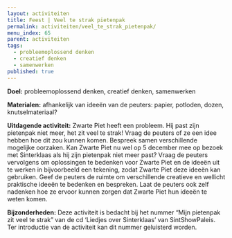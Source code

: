 ```yaml
---
layout: activiteiten
title: Feest | Veel te strak pietenpak
permalink: activiteiten/veel_te_strak_pietenpak/
menu_index: 65
parent: activiteiten
tags:
  - probleemoplossend denken
  - creatief denken
  - samenwerken
published: true
---
```


**Doel:** probleemoplossend denken, creatief denken, samenwerken

<p style="margin-top: 10px;"/>

**Materialen:** afhankelijk van ideeën van de peuters: papier, potloden, dozen, knutselmateriaal?

<p style="margin-top: 10px;"/>

**Uitdagende activiteit:** Zwarte Piet heeft een probleem. Hij past zijn pietenpak niet meer, het zit veel te strak! Vraag de peuters of ze een idee hebben hoe dit zou kunnen komen. Bespreek samen verschillende mogelijke oorzaken. Kan Zwarte Piet nu wel op 5 december mee op bezoek met Sinterklaas als hij zijn pietenpak niet meer past? Vraag de peuters vervolgens om oplossingen te bedenken voor Zwarte Piet en de ideeën uit te werken in bijvoorbeeld een tekening, zodat Zwarte Piet deze ideeën kan gebruiken. Geef de peuters de ruimte om verschillende creatieve en wellicht praktische ideeën te bedenken en bespreken. Laat de peuters ook zelf nadenken hoe ze ervoor kunnen zorgen dat Zwarte Piet hun ideeën te weten komen.

<p style="margin-top: 10px;"/>

**Bijzonderheden:** Deze activiteit is bedacht bij het nummer “Mijn pietenpak zit veel te strak” van de cd ‘Liedjes over Sinterklaas’ van SintShowPaleis. Ter introductie van de activiteit kan dit nummer geluisterd worden.
